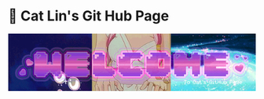 # :wind_chime: Cat Lin's Git Hub Page
<p align="center">
  <img src="./assets/welcome.gif" />
</p>

